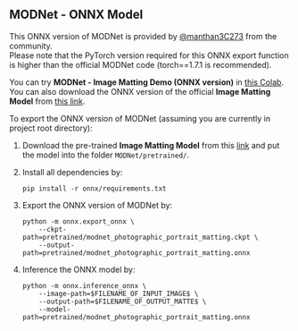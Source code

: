 ## MODNet - ONNX Model

This ONNX version of MODNet is provided by [@manthan3C273](https://github.com/manthan3C273) from the community.  
Please note that the PyTorch version required for this ONNX export function is higher than the official MODNet code (torch==1.7.1 is recommended).

You can try **MODNet - Image Matting Demo (ONNX version)** in [this Colab](https://colab.research.google.com/drive/1P3cWtg8fnmu9karZHYDAtmm1vj1rgA-f?usp=sharing).  
You can also download the ONNX version of the official **Image Matting Model** from [this link](https://drive.google.com/file/d/1cgycTQlYXpTh26gB9FTnthE7AvruV8hd/view?usp=sharing).

To export the ONNX version of MODNet (assuming you are currently in project root directory):
1. Download the pre-trained **Image Matting Model** from this [link](https://drive.google.com/drive/folders/1umYmlCulvIFNaqPjwod1SayFmSRHziyR?usp=sharing) and put the model into the folder `MODNet/pretrained/`.

2. Install all dependencies by:  
    ```
    pip install -r onnx/requirements.txt
    ```

3. Export the ONNX version of MODNet by: 
    ```shell
    python -m onnx.export_onnx \
        --ckpt-path=pretrained/modnet_photographic_portrait_matting.ckpt \
        --output-path=pretrained/modnet_photographic_portrait_matting.onnx
    ```

4. Inference the ONNX model by:
    ```shell
    python -m onnx.inference_onnx \
        --image-path=$FILENAME_OF_INPUT_IMAGE$ \
        --output-path=$FILENAME_OF_OUTPUT_MATTE$ \
        --model-path=pretrained/modnet_photographic_portrait_matting.onnx
    ```
